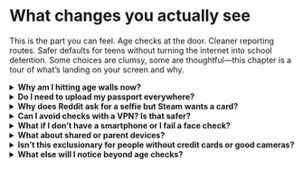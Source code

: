 # What changes you actually see

This is the part you can feel. Age checks at the door. Cleaner reporting routes. Safer defaults for teens without turning the internet into school detention. Some choices are clumsy, some are thoughtful—this chapter is a tour of what’s landing on your screen and why.

<details>
<summary><strong>Why am I hitting age walls now?</strong></summary>
You’re seeing more checks because children’s protections and enforcement timelines came into force through 2025, so services had to show “highly effective” age assurance around adult or harmful categories.

Under the OSA, services used by or likely to be accessed by children must assess risks and put systems in place that are proportionate and effective. Ofcom’s phased roadmap pushed illegal‑harms duties first, then children’s codes in mid‑2025, which is why many platforms shipped gated access at the same time. See the government explainer and Ofcom’s roadmap for dates and scope: [gov.uk OSA explainer](https://www.gov.uk/government/publications/online-safety-act-explainer/online-safety-act-explainer), [Ofcom roadmap](https://www.ofcom.org.uk/online-safety/illegal-and-harmful-content/roadmap-to-regulation).

Key dates to anchor what you’re seeing: <strong>17 March 2025</strong> (illegal‑content duties enforceable) and <strong>25 July 2025</strong> (children’s codes and age‑assurance expectations in force). See Ofcom’s children’s codes hub for what services had to implement: [Ofcom—Protecting children online](https://www.ofcom.org.uk/online-safety/illegal-and-harmful-content/protecting-children-online).
</details>

<details>
<summary><strong>Do I need to upload my passport everywhere?</strong></summary>
No—there isn’t a single mandated method. Good implementations start with low‑friction, privacy‑preserving checks, then offer stronger fallbacks only if needed.

Ofcom lists several methods that can be “highly effective,” including facial <em>age estimation</em> (delete images immediately), open banking (bank confirms you’re over 18), mobile‑network checks, digital IDs/PASS, and credit‑card checks that bind to the user. Self‑declaration isn’t acceptable. See Ofcom’s children’s codes and guidance: [Ofcom—Protecting children online](https://www.ofcom.org.uk/online-safety/illegal-and-harmful-content/statement-protecting-children-from-harms-online).
</details>

<details>
<summary><strong>Why does Reddit ask for a selfie but Steam wants a card?</strong></summary>
Different choices and trade‑offs. Reddit uses a verifier offering selfie age estimation (fast; non‑identifying) with ID as a fallback. Steam marks you “verified” if a valid credit card is on file.

Reddit’s approach can be quick and privacy‑respecting when deletion is enforced by the verifier (see TechCrunch on the UK rollout: [Reddit rolls out age verification](https://techcrunch.com/2025/07/15/reddit-rolls-out-age-verification-in-the-uk-to-comply-with-new-rules/)). Steam’s UK policy is simple but weaker against misuse (e.g., parent cards) and exclusionary for people without credit cards (Steam Help: [“Your UK Steam account is considered age verified…”](https://help.steampowered.com/en/faqs/view/292B-3DA3-CFC8-97F6)). Media coverage and developer trade press noted the drawbacks (e.g., [You now need a credit card to access mature content on Steam in the UK](https://www.gamedeveloper.com/business/you-now-need-a-credit-card-to-access-mature-content-on-steam-in-the-uk)). Ofcom’s criteria treat card checks as acceptable only when they meaningfully bind to the <em>user</em> ([Ofcom—children’s codes](https://www.ofcom.org.uk/online-safety/illegal-and-harmful-content/statement-protecting-children-from-harms-online)).
</details>

<details>
<summary><strong>Can I avoid checks with a VPN? Is that safer?</strong></summary>
You can route around some gates, but a shady VPN may see far more of your traffic than a certified verifier sees of your face/ID (which should be deleted on the spot).

Think of it as a trade‑off: a one‑time, auditable “age OK” token versus ongoing exposure of all your browsing to an unknown network. If you use a VPN, pick a reputable provider and understand the risks; the law expects services to consider circumvention but doesn’t mandate universal ID or breaking encryption . See [gov.uk OSA explainer](https://www.gov.uk/government/publications/online-safety-act-explainer/online-safety-act-explainer).

Reports in mid‑ to late‑2025 show some users discussing workarounds, but the safer path is usually to choose a privacy‑preserving on‑platform method and ensure deletion is real (see Ofcom’s children’s codes, linked above).
</details>

<details>
<summary><strong>What if I don’t have a smartphone or I fail a face check?</strong></summary>
You should be able to pick another route and try again without being locked out unfairly.

Reasonable alternatives include: ID+liveness via webcam, bank‑sourced age attribute (open banking), a mobile‑network check, PASS (digital proof of age), or email‑based estimation where appropriate. If a face estimation fails due to lighting or camera quality, a good flow offers a quick retry or switches to a stronger fallback (see [Ofcom—children’s codes](https://www.ofcom.org.uk/online-safety/illegal-and-harmful-content/statement-protecting-children-from-harms-online)).
</details>

<details>
<summary><strong>What about shared or parent devices?</strong></summary>
On shared devices, a “credit card on file” gate may reflect the parent’s card rather than the person actually using the account. That’s why simple card‑only gating is weak: it doesn’t bind the <em>user</em>.

Better flows bind the check to the account holder via estimation, ID+liveness, bank proof, or MNO checks, and remember the result as an “age OK” token (Ofcom’s “highly effective” criteria emphasise robustness and reliability). Steam’s help page confirms the card‑on‑file design: [Steam Help](https://help.steampowered.com/en/faqs/view/292B-3DA3-CFC8-97F6).
</details>

<details>
<summary><strong>Isn’t this exclusionary for people without credit cards or good cameras?</strong></summary>
It shouldn’t be. “Highly effective” is a standard for outcomes, not a single tool. Good services offer more than one route so you can choose a non‑card, non‑face option.

If you don’t have a credit card, use open banking, MNO, PASS, or ID+liveness. If your camera is poor, switch to a stronger fallback. If a platform offers only one route, that’s a design choice you can challenge (see [Ofcom—children’s codes](https://www.ofcom.org.uk/online-safety/illegal-and-harmful-content/statement-protecting-children-from-harms-online)).
</details>

<details>
<summary><strong>What else will I notice beyond age checks?</strong></summary>
You should see clearer reporting routes, safer defaults for young users, more consistent takedowns of clearly illegal content, and optional controls for adults.

Specifically: in‑app reporting and complaints, teen‑safe defaults (limited recommendations; tighter contact eligibility), faster removal of illegal content (e.g., child sexual abuse material, terrorism, fraud, revenge porn), and optional filters adults can turn on to reduce exposure to abuse or other legal‑but‑unwanted content. These reflect services’ duties to assess risk, design safer systems, and be transparent (see [Ofcom—online safety hub](https://www.ofcom.org.uk/online-safety) and [gov.uk OSA explainer](https://www.gov.uk/government/publications/online-safety-act-explainer/online-safety-act-explainer)).
</details>

